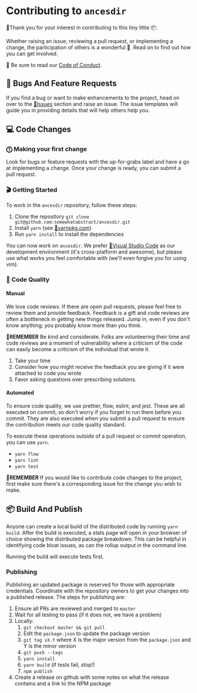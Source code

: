 # Contributing to `ancesdir`

🙇Thank you for your interest in contributing to this tiny little 📦.

Whether raising an issue, reviewing a pull request, or implementing a change, the participation of others is a wonderful 🎁. Read on to find out how you can get involved.

📖 Be sure to read our [Code of Conduct](https://github.com/somewhatabstract/ancesdir/blob/master/CODE_OF_CONDUCT.md).

## 🛑 Bugs And Feature Requests

If you find a bug or want to make enhancements to the project, head on over to the [🔗Issues](https://github.com/somewhatabstract/ancesdir/issues) section and raise an issue. The issue templates will guide you in providing details that will help others help you.

## 💻 Code Changes

### ⓵ Making your first change

Look for bugs or feature requests with the up-for-grabs label and have a go at implementing a change. Once your change is ready, you can submit a pull request.

### 🎬 Getting Started

To work in the `ancesdir` repository, follow these steps:

1. Clone the repository
   `git clone git@github.com:somewhatabstract/ancesdir.git`
2. Install `yarn` (see [🔗yarnpkg.com](https://yarnpkg.com))
3. Run `yarn install` to install the dependencies

You can now work on `ancesdir`. We prefer [🔗Visual Studio Code](https://code.visualstudio.com/) as our development environment (it's cross-platform and awesome), but please use what works you feel comfortable with (we'll even forgive you for using vim).

### 🧪 Code Quality

#### Manual

We love code reviews. If there are open pull requests, please feel free to review them and provide feedback. Feedback is a gift and code reviews are often a bottleneck in getting new things released. Jump in, even if you don't know anything; you probably know more than you think.

💭**REMEMBER** Be kind and considerate. Folks are volunteering their time and code reviews are a moment of vulnerability where a criticism of the code can easily become a criticism of the individual that wrote it.

1. Take your time
2. Consider how you might receive the feedback you are giving if it were attached to code you wrote
3. Favor asking questions over prescribing solutions.

#### Automated

To ensure code quality, we use prettier, flow, eslint, and jest. These are all executed on commit, so don't worry if you forget to run them before you commit. They are also executed when you submit a pull request to ensure the contribution meets our code quality standard.

To execute these operations outside of a pull request or commit operation, you can use `yarn`.

- `yarn flow`
- `yarn lint`
- `yarn test`

💭**REMEMBER** If you would like to contribute code changes to the project, first make sure there's a corresponding issue for the change you wish to make.

## 📦 Build And Publish

Anyone can create a local build of the distributed code by running `yarn build`. After the build is executed, a stats page will open in your browser of choice showing the distributed package breakdown. This can be helpful in identifying code bloat issues, as can the rollup output in the command line.

Running the build will execute tests first.

### Publishing

Publishing an updated package is reserved for those with appropriate credentials. Coordinate with the repository owners to get your changes into a published release. The steps for publishing are:

1. Ensure all PRs are reviewed and merged to `master`
2. Wait for all testing to pass (if it does not, we have a problem)
3. Locally:
    1. `git checkout master && git pull`
    2. Edit the `package.json` to update the package version
    3. `git tag vX.Y` where X is the major version from the `package.json` and Y is the minor version
    4. `git push --tags`
    5. `yarn install`
    6. `yarn build` (if tests fail, stop!)
    7. `npm publish`
4. Create a release on github with some notes on what the release contains and a link to the NPM package
